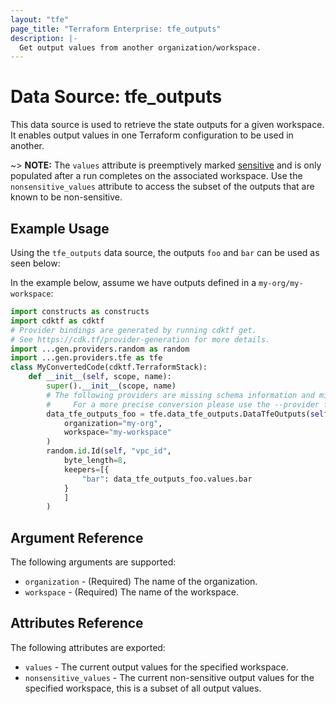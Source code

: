 ```yaml
---
layout: "tfe"
page_title: "Terraform Enterprise: tfe_outputs"
description: |-
  Get output values from another organization/workspace.
---
```

# Data Source: tfe_outputs

This data source is used to retrieve the state outputs for a given workspace.
It enables output values in one Terraform configuration to be used in another.

~> **NOTE:** The `values` attribute is preemptively marked [sensitive](https://developer.hashicorp.com/terraform/language/values/outputs#sensitive-suppressing-values-in-cli-output) and is only populated after a run completes on the associated workspace. Use the `nonsensitive_values` attribute to access the subset of the outputs
that are known to be non-sensitive.

## Example Usage

Using the `tfe_outputs` data source, the outputs `foo` and `bar` can be used as seen below:

In the example below, assume we have outputs defined in a `my-org/my-workspace`:

```python
import constructs as constructs
import cdktf as cdktf
# Provider bindings are generated by running cdktf get.
# See https://cdk.tf/provider-generation for more details.
import ...gen.providers.random as random
import ...gen.providers.tfe as tfe
class MyConvertedCode(cdktf.TerraformStack):
    def __init__(self, scope, name):
        super().__init__(scope, name)
        # The following providers are missing schema information and might need manual adjustments to synthesize correctly: random.
        #     For a more precise conversion please use the --provider flag in convert.
        data_tfe_outputs_foo = tfe.data_tfe_outputs.DataTfeOutputs(self, "foo",
            organization="my-org",
            workspace="my-workspace"
        )
        random.id.Id(self, "vpc_id",
            byte_length=8,
            keepers=[{
                "bar": data_tfe_outputs_foo.values.bar
            }
            ]
        )
```

## Argument Reference

The following arguments are supported:

* `organization` - (Required) The name of the organization.
* `workspace` - (Required) The name of the workspace.

## Attributes Reference

The following attributes are exported:

* `values` - The current output values for the specified workspace.
* `nonsensitive_values` - The current non-sensitive output values for the specified workspace, this is a subset of all output values.

<!-- cache-key: cdktf-0.17.0-pre.15 input-c5e0e650228e3496c8423d4ac324d85b57a7698f1129677436d66e6843b6b758 -->